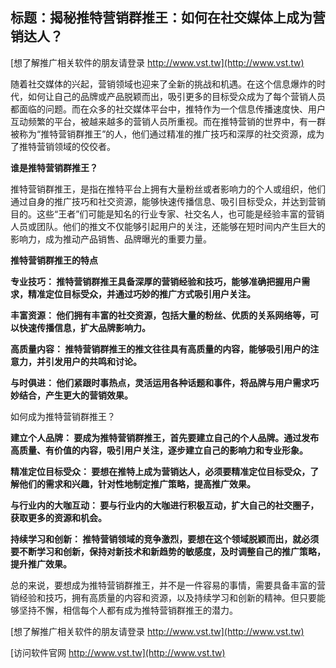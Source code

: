 ## **标题：揭秘推特营销群推王：如何在社交媒体上成为营销达人？**

[想了解推广相关软件的朋友请登录 http://www.vst.tw](http://www.vst.tw)

随着社交媒体的兴起，营销领域也迎来了全新的挑战和机遇。在这个信息爆炸的时代，如何让自己的品牌或产品脱颖而出，吸引更多的目标受众成为了每个营销人员都面临的问题。而在众多的社交媒体平台中，推特作为一个信息传播速度快、用户互动频繁的平台，被越来越多的营销人员所重视。而在推特营销的世界中，有一群被称为“推特营销群推王”的人，他们通过精准的推广技巧和深厚的社交资源，成为了推特营销领域的佼佼者。

**谁是推特营销群推王？**

推特营销群推王，是指在推特平台上拥有大量粉丝或者影响力的个人或组织，他们通过自身的推广技巧和社交资源，能够快速传播信息、吸引目标受众，并达到营销目的。这些“王者”们可能是知名的行业专家、社交名人，也可能是经验丰富的营销人员或团队。他们的推文不仅能够引起用户的关注，还能够在短时间内产生巨大的影响力，成为推动产品销售、品牌曝光的重要力量。

**推特营销群推王的特点**

**专业技巧： 推特营销群推王具备深厚的营销经验和技巧，能够准确把握用户需求，精准定位目标受众，并通过巧妙的推广方式吸引用户关注。**

**丰富资源： 他们拥有丰富的社交资源，包括大量的粉丝、优质的关系网络等，可以快速传播信息，扩大品牌影响力。**

**高质量内容： 推特营销群推王的推文往往具有高质量的内容，能够吸引用户的注意力，并引发用户的共鸣和讨论。**

**与时俱进： 他们紧跟时事热点，灵活运用各种话题和事件，将品牌与用户需求巧妙结合，产生更大的营销效果。**

如何成为推特营销群推王？

**建立个人品牌： 要成为推特营销群推王，首先要建立自己的个人品牌。通过发布高质量、有价值的内容，吸引用户关注，逐步建立自己的影响力和专业形象。**

**精准定位目标受众： 要想在推特上成为营销达人，必须要精准定位目标受众，了解他们的需求和兴趣，针对性地制定推广策略，提高推广效果。**

**与行业内的大咖互动： 要与行业内的大咖进行积极互动，扩大自己的社交圈子，获取更多的资源和机会。**

**持续学习和创新： 推特营销领域的竞争激烈，要想在这个领域脱颖而出，就必须要不断学习和创新，保持对新技术和新趋势的敏感度，及时调整自己的推广策略，提升推广效果。**

总的来说，要想成为推特营销群推王，并不是一件容易的事情，需要具备丰富的营销经验和技巧，拥有高质量的内容和资源，以及持续学习和创新的精神。但只要能够坚持不懈，相信每个人都有成为推特营销群推王的潜力。

[想了解推广相关软件的朋友请登录 http://www.vst.tw](http://www.vst.tw)


[访问软件官网 http://www.vst.tw](http://www.vst.tw)
